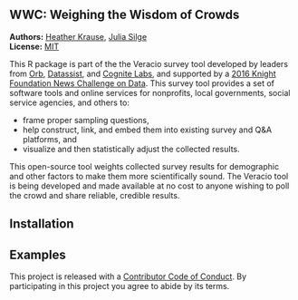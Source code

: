 
<!-- README.md is generated from README.Rmd. Please edit that file -->
WWC: Weighing the Wisdom of Crowds
----------------------------------

**Authors:** [Heather Krause](http://idatassist.com/), [Julia Silge](http://juliasilge.com/)<br/> **License:** [MIT](https://opensource.org/licenses/MIT)

This R package is part of the the Veracio survey tool developed by leaders from [Orb](http://www.orbmedia.org/), [Datassist](http://idatassist.com/), and [Cognite Labs](http://www.cognitelabs.com/), and supported by a [2016 Knight Foundation News Challenge on Data](http://idatassist.com/knight/). This survey tool provides a set of software tools and online services for nonprofits, local governments, social service agencies, and others to:

-   frame proper sampling questions,
-   help construct, link, and embed them into existing survey and Q&A platforms, and
-   visualize and then statistically adjust the collected results.

This open-source tool weights collected survey results for demographic and other factors to make them more scientifically sound. The Veracio tool is being developed and made available at no cost to anyone wishing to poll the crowd and share reliable, credible results.

Installation
------------

Examples
--------

This project is released with a [Contributor Code of Conduct](CONDUCT.md). By participating in this project you agree to abide by its terms.
